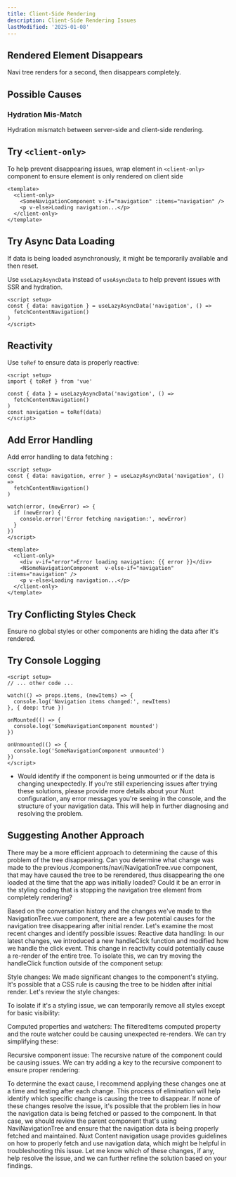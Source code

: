 ```yaml
---
title: Client-Side Rendering
description: Client-Side Rendering Issues
lastModified: '2025-01-08'
---
```


## Rendered Element Disappears

Navi tree renders for a second, then disappears completely.

## Possible Causes

### Hydration Mis-Match

Hydration mismatch between server-side and client-side rendering.

## Try `<client-only>`

To help prevent disappearing issues, wrap element in `<client-only>` component to ensure element is only rendered on client side

```vue
<template>
  <client-only>
    <SomeNavigationComponent v-if="navigation" :items="navigation" />
    <p v-else>Loading navigation...</p>
  </client-only>
</template>
```

## Try Async Data Loading

If data is being loaded asynchronously, it might be temporarily available and then reset.

Use `useLazyAsyncData` instead of `useAsyncData` to help prevent issues with SSR and hydration.

```vue
<script setup>
const { data: navigation } = useLazyAsyncData('navigation', () =>
  fetchContentNavigation()
)
</script>
```

## Reactivity

Use `toRef` to ensure data is properly reactive:

```vue
<script setup>
import { toRef } from 'vue'

const { data } = useLazyAsyncData('navigation', () =>
  fetchContentNavigation()
)
const navigation = toRef(data)
</script>
```

## Add Error Handling

Add error handling to data fetching :

```vue
<script setup>
const { data: navigation, error } = useLazyAsyncData('navigation', () =>
  fetchContentNavigation()
)

watch(error, (newError) => {
  if (newError) {
    console.error('Error fetching navigation:', newError)
  }
})
</script>

<template>
  <client-only>
    <div v-if="error">Error loading navigation: {{ error }}</div>
    <NSomeNavigationComponent  v-else-if="navigation" :items="navigation" />
    <p v-else>Loading navigation...</p>
  </client-only>
</template>
```

## Try Conflicting Styles Check

Ensure no global styles or other components are hiding the data after it's rendered.


## Try Console Logging


```vue
<script setup>
// ... other code ...

watch(() => props.items, (newItems) => {
  console.log('Navigation items changed:', newItems)
}, { deep: true })

onMounted(() => {
  console.log('SomeNavigationComponent mounted')
})

onUnmounted(() => {
  console.log('SomeNavigationComponent unmounted')
})
</script>
```
- Would identify if the component is being unmounted or if the data is changing unexpectedly.
If you're still experiencing issues after trying these solutions, please provide more details about your Nuxt configuration, any error messages you're seeing in the console, and the structure of your navigation data. This will help in further diagnosing and resolving the problem.


## Suggesting Another Approach

There may be a more efficient approach to determining the cause of this problem of the tree disappearing.  Can you determine what change was made to the previous /components/navi/NavigationTree.vue component, that may have caused the tree to be rerendered, thus disappearing the one loaded at the time that the app was initially loaded?  Could it be an error in the styling coding that is stopping the navigation tree element from completely rendering?


Based on the conversation history and the changes we've made to the NavigationTree.vue component, there are a few potential causes for the navigation tree disappearing after initial render. Let's examine the most recent changes and identify possible issues:
Reactive data handling: In our latest changes, we introduced a new handleClick function and modified how we handle the click event. This change in reactivity could potentially cause a re-render of the entire tree. To isolate this, we can try moving the handleClick function outside of the component setup:

<script setup lang="ts">
// ... other imports and code

const handleClick = (event: Event, item: any, toggleExpand: Function) => {
  if (hasChildren(item)) {
    event.preventDefault()
    toggleExpand(item._path)
  }
}
</script>
Style changes: We made significant changes to the component's styling. It's possible that a CSS rule is causing the tree to be hidden after initial render. Let's review the style changes:

<style scoped>
.nav-tree {
  padding-left: 0;
  list-style-type: none;
}

.nav-subtree {
  padding-left: 1rem;
  list-style-type: none;
}

li {
  margin-bottom: 0.5rem;
}

.nav-item {
  display: flex;
}

.nav-link {
  display: flex;
  align-items: center;
  text-decoration: none;
  color: inherit;
  width: 100%;
}

.link-text {
  flex-grow: 1;
}

.expand-icon {
  margin-left: 0.5em;
}
</style>
To isolate if it's a styling issue, we can temporarily remove all styles except for basic visibility:

<style scoped>
.nav-tree, .nav-subtree {
  display: block !important;
  visibility: visible !important;
}
</style>
Computed properties and watchers: The filteredItems computed property and the route watcher could be causing unexpected re-renders. We can try simplifying these:

<script setup lang="ts">
// ... other code

const filteredItems = computed(() => props.items)

// Remove the route watcher for now
// watch(() => route.path, ...)
</script>
Recursive component issue: The recursive nature of the component could be causing issues. We can try adding a key to the recursive component to ensure proper rendering:

<template>
  <!-- ... other template code ... -->
  <NaviNavigationTree
    v-if="expandedItems.has(item._path) && hasChildren(item)"
    :items="getFilteredChildren(item)"
    :depth="depth + 1"
    :key="item._path"
  />
  <!-- ... -->
</template>
To determine the exact cause, I recommend applying these changes one at a time and testing after each change. This process of elimination will help identify which specific change is causing the tree to disappear.
If none of these changes resolve the issue, it's possible that the problem lies in how the navigation data is being fetched or passed to the component. In that case, we should review the parent component that's using NaviNavigationTree and ensure that the navigation data is being properly fetched and maintained.
Nuxt Content navigation usage provides guidelines on how to properly fetch and use navigation data, which might be helpful in troubleshooting this issue.
Let me know which of these changes, if any, help resolve the issue, and we can further refine the solution based on your findings.
